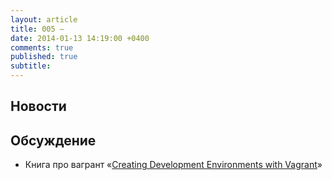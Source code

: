 ```yaml
---
layout: article
title: 005 — 
date: 2014-01-13 14:19:00 +0400
comments: true
published: true
subtitle: 
---
```


## Новости


## Обсуждение

* Книга про вагрант «[Creating Development Environments with Vagrant](http://www.packtpub.com/creating-development-environments-with-vagrant/book)»

